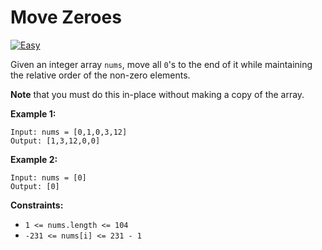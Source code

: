 # Move Zeroes

[![Easy](https://img.shields.io/badge/Difficulty-Easy-Green.svg)](https://github.com/aminariana/leetcode)

Given an integer array `nums`, move all `0`'s to the end of it while maintaining the relative order of the non-zero elements.

**Note** that you must do this in-place without making a copy of the array.

 

**Example 1:**

```
Input: nums = [0,1,0,3,12]
Output: [1,3,12,0,0]
```

**Example 2:**

```
Input: nums = [0]
Output: [0]
```
 

**Constraints:**

- `1 <= nums.length <= 104`
- `-231 <= nums[i] <= 231 - 1`
